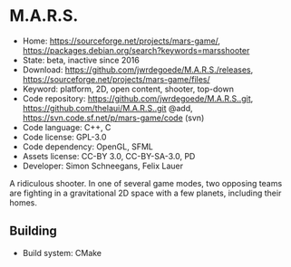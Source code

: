# M.A.R.S.

- Home: https://sourceforge.net/projects/mars-game/, https://packages.debian.org/search?keywords=marsshooter
- State: beta, inactive since 2016
- Download: https://github.com/jwrdegoede/M.A.R.S./releases, https://sourceforge.net/projects/mars-game/files/
- Keyword: platform, 2D, open content, shooter, top-down
- Code repository: https://github.com/jwrdegoede/M.A.R.S..git, https://github.com/thelaui/M.A.R.S..git @add, https://svn.code.sf.net/p/mars-game/code (svn)
- Code language: C++, C
- Code license: GPL-3.0
- Code dependency: OpenGL, SFML
- Assets license: CC-BY 3.0, CC-BY-SA-3.0, PD
- Developer: Simon Schneegans, Felix Lauer

A ridiculous shooter. In one of several game modes, two opposing teams are fighting in a gravitational 2D space with a few planets, including their homes.

## Building

- Build system: CMake
